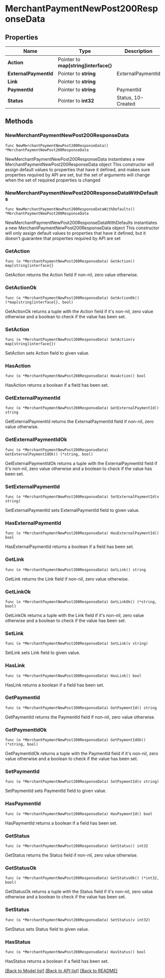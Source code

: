 # MerchantPaymentNewPost200ResponseData

## Properties

Name | Type | Description | Notes
------------ | ------------- | ------------- | -------------
**Action** | Pointer to **map[string]interface{}** |  | [optional] 
**ExternalPaymentId** | Pointer to **string** | ExternalPaymentId | [optional] 
**Link** | Pointer to **string** |  | [optional] 
**PaymentId** | Pointer to **string** | PaymentId | [optional] 
**Status** | Pointer to **int32** | Status, 10-Created|20-Success|30-Failed|40-Cancelled | [optional] 

## Methods

### NewMerchantPaymentNewPost200ResponseData

`func NewMerchantPaymentNewPost200ResponseData() *MerchantPaymentNewPost200ResponseData`

NewMerchantPaymentNewPost200ResponseData instantiates a new MerchantPaymentNewPost200ResponseData object
This constructor will assign default values to properties that have it defined,
and makes sure properties required by API are set, but the set of arguments
will change when the set of required properties is changed

### NewMerchantPaymentNewPost200ResponseDataWithDefaults

`func NewMerchantPaymentNewPost200ResponseDataWithDefaults() *MerchantPaymentNewPost200ResponseData`

NewMerchantPaymentNewPost200ResponseDataWithDefaults instantiates a new MerchantPaymentNewPost200ResponseData object
This constructor will only assign default values to properties that have it defined,
but it doesn't guarantee that properties required by API are set

### GetAction

`func (o *MerchantPaymentNewPost200ResponseData) GetAction() map[string]interface{}`

GetAction returns the Action field if non-nil, zero value otherwise.

### GetActionOk

`func (o *MerchantPaymentNewPost200ResponseData) GetActionOk() (*map[string]interface{}, bool)`

GetActionOk returns a tuple with the Action field if it's non-nil, zero value otherwise
and a boolean to check if the value has been set.

### SetAction

`func (o *MerchantPaymentNewPost200ResponseData) SetAction(v map[string]interface{})`

SetAction sets Action field to given value.

### HasAction

`func (o *MerchantPaymentNewPost200ResponseData) HasAction() bool`

HasAction returns a boolean if a field has been set.

### GetExternalPaymentId

`func (o *MerchantPaymentNewPost200ResponseData) GetExternalPaymentId() string`

GetExternalPaymentId returns the ExternalPaymentId field if non-nil, zero value otherwise.

### GetExternalPaymentIdOk

`func (o *MerchantPaymentNewPost200ResponseData) GetExternalPaymentIdOk() (*string, bool)`

GetExternalPaymentIdOk returns a tuple with the ExternalPaymentId field if it's non-nil, zero value otherwise
and a boolean to check if the value has been set.

### SetExternalPaymentId

`func (o *MerchantPaymentNewPost200ResponseData) SetExternalPaymentId(v string)`

SetExternalPaymentId sets ExternalPaymentId field to given value.

### HasExternalPaymentId

`func (o *MerchantPaymentNewPost200ResponseData) HasExternalPaymentId() bool`

HasExternalPaymentId returns a boolean if a field has been set.

### GetLink

`func (o *MerchantPaymentNewPost200ResponseData) GetLink() string`

GetLink returns the Link field if non-nil, zero value otherwise.

### GetLinkOk

`func (o *MerchantPaymentNewPost200ResponseData) GetLinkOk() (*string, bool)`

GetLinkOk returns a tuple with the Link field if it's non-nil, zero value otherwise
and a boolean to check if the value has been set.

### SetLink

`func (o *MerchantPaymentNewPost200ResponseData) SetLink(v string)`

SetLink sets Link field to given value.

### HasLink

`func (o *MerchantPaymentNewPost200ResponseData) HasLink() bool`

HasLink returns a boolean if a field has been set.

### GetPaymentId

`func (o *MerchantPaymentNewPost200ResponseData) GetPaymentId() string`

GetPaymentId returns the PaymentId field if non-nil, zero value otherwise.

### GetPaymentIdOk

`func (o *MerchantPaymentNewPost200ResponseData) GetPaymentIdOk() (*string, bool)`

GetPaymentIdOk returns a tuple with the PaymentId field if it's non-nil, zero value otherwise
and a boolean to check if the value has been set.

### SetPaymentId

`func (o *MerchantPaymentNewPost200ResponseData) SetPaymentId(v string)`

SetPaymentId sets PaymentId field to given value.

### HasPaymentId

`func (o *MerchantPaymentNewPost200ResponseData) HasPaymentId() bool`

HasPaymentId returns a boolean if a field has been set.

### GetStatus

`func (o *MerchantPaymentNewPost200ResponseData) GetStatus() int32`

GetStatus returns the Status field if non-nil, zero value otherwise.

### GetStatusOk

`func (o *MerchantPaymentNewPost200ResponseData) GetStatusOk() (*int32, bool)`

GetStatusOk returns a tuple with the Status field if it's non-nil, zero value otherwise
and a boolean to check if the value has been set.

### SetStatus

`func (o *MerchantPaymentNewPost200ResponseData) SetStatus(v int32)`

SetStatus sets Status field to given value.

### HasStatus

`func (o *MerchantPaymentNewPost200ResponseData) HasStatus() bool`

HasStatus returns a boolean if a field has been set.


[[Back to Model list]](../README.md#documentation-for-models) [[Back to API list]](../README.md#documentation-for-api-endpoints) [[Back to README]](../README.md)



